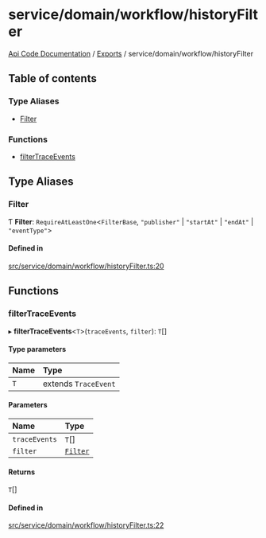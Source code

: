 # service/domain/workflow/historyFilter
 
[Api Code Documentation](../README.md) / [Exports](../modules.md) / service/domain/workflow/historyFilter

## Table of contents

### Type Aliases

- [Filter](service_domain_workflow_historyFilter.md#filter)

### Functions

- [filterTraceEvents](service_domain_workflow_historyFilter.md#filtertraceevents)

## Type Aliases

### Filter

Ƭ **Filter**: `RequireAtLeastOne`\<`FilterBase`, ``"publisher"`` \| ``"startAt"`` \| ``"endAt"`` \| ``"eventType"``\>

#### Defined in

[src/service/domain/workflow/historyFilter.ts:20](https://github.com/openkfw/TruBudget/blob/648f2bb/api/src/service/domain/workflow/historyFilter.ts#L20)

## Functions

### filterTraceEvents

▸ **filterTraceEvents**\<`T`\>(`traceEvents`, `filter`): `T`[]

#### Type parameters

| Name | Type |
| :------ | :------ |
| `T` | extends `TraceEvent` |

#### Parameters

| Name | Type |
| :------ | :------ |
| `traceEvents` | `T`[] |
| `filter` | [`Filter`](service_domain_workflow_historyFilter.md#filter) |

#### Returns

`T`[]

#### Defined in

[src/service/domain/workflow/historyFilter.ts:22](https://github.com/openkfw/TruBudget/blob/648f2bb/api/src/service/domain/workflow/historyFilter.ts#L22)
